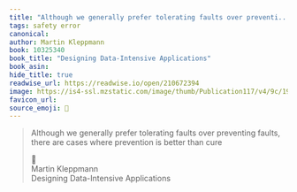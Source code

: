 ```yaml
---
title: "Although we generally prefer tolerating faults over preventi..."
tags: safety error
canonical: 
author: Martin Kleppmann
book: 10325340
book_title: "Designing Data-Intensive Applications"
book_asin: 
hide_title: true
readwise_url: https://readwise.io/open/210672394
image: https://is4-ssl.mzstatic.com/image/thumb/Publication117/v4/9c/19/ef/9c19eff9-74a0-c95c-33cb-743ae6acfbf0/9781491903100.jpg/2100x2756bb.jpeg
favicon_url: 
source_emoji: 📕
---
```


> Although we generally prefer tolerating faults over preventing faults, there are cases where prevention is better than cure
> <div class="quoteback-footer"><div class="quoteback-avatar"><span class="mini-emoji"> 📕</span></div><div class="quoteback-metadata"><div class="metadata-inner"><span style="display:none">FROM:</span><div aria-label="Martin Kleppmann" class="quoteback-author"> Martin Kleppmann</div><div aria-label="Designing Data-Intensive Applications" class="quoteback-title"> Designing Data-Intensive Applications</div></div></div></div>